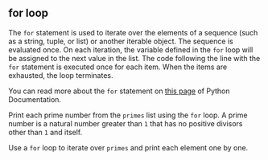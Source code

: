 ## for loop

The `for` statement is used to iterate over the elements of a sequence (such as 
a string, tuple, or list) or another iterable object. The sequence is evaluated once.
On each iteration, the variable defined in the `for` loop will be assigned to the next value
in the list. The code following the line with the `for` statement is executed once 
for each item. When the items are exhausted, the loop terminates.

You can read more about the `for` statement on <a href="https://docs.python.org/3/reference/compound_stmts.html#the-for-statement">this page</a> of Python Documentation.
  
Print each prime number from the `primes` list using the `for` loop. A prime 
number is a natural number greater than `1` that has no positive divisors 
other than `1` and itself.  

<div class='hint'>Use a <code>for</code> loop to iterate over <code>primes</code> and print each element one by one.</div>
